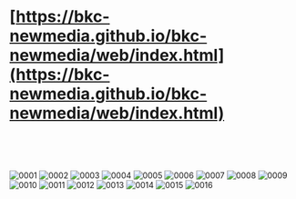 # [https://bkc-newmedia.github.io/bkc-newmedia/web/index.html](https://bkc-newmedia.github.io/bkc-newmedia/web/index.html)

<br>
<br>
<br>

![0001](https://github.com/bkc-newmedia/bkc-newmedia/blob/master/image/0001.png)
![0002](https://github.com/bkc-newmedia/bkc-newmedia/blob/master/image/0002.png)
![0003](https://github.com/bkc-newmedia/bkc-newmedia/blob/master/image/0003.png)
![0004](https://github.com/bkc-newmedia/bkc-newmedia/blob/master/image/0004.png)
![0005](https://github.com/bkc-newmedia/bkc-newmedia/blob/master/image/0005.png)
![0006](https://github.com/bkc-newmedia/bkc-newmedia/blob/master/image/0006.png)
![0007](https://github.com/bkc-newmedia/bkc-newmedia/blob/master/image/0007.png)
![0008](https://github.com/bkc-newmedia/bkc-newmedia/blob/master/image/0008.png)
![0009](https://github.com/bkc-newmedia/bkc-newmedia/blob/master/image/0009.png)
![0010](https://github.com/bkc-newmedia/bkc-newmedia/blob/master/image/0010.png)
![0011](https://github.com/bkc-newmedia/bkc-newmedia/blob/master/image/0011.png)
![0012](https://github.com/bkc-newmedia/bkc-newmedia/blob/master/image/0012.png)
![0013](https://github.com/bkc-newmedia/bkc-newmedia/blob/master/image/0013.png)
![0014](https://github.com/bkc-newmedia/bkc-newmedia/blob/master/image/0014.png)
![0015](https://github.com/bkc-newmedia/bkc-newmedia/blob/master/image/0015.png)
![0016](https://github.com/bkc-newmedia/bkc-newmedia/blob/master/image/0016.png)
